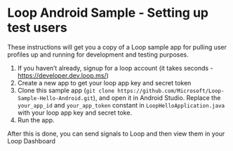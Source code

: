 # Loop Android Sample - Setting up test users

These instructions will get you a copy of a Loop sample app for pulling user profiles up and running for development and testing purposes.

1. If you haven’t already, signup for a loop account (it takes seconds - https://developer.dev.loop.ms/) 
2. Create a new app to get your loop app key and secret token
3. Clone this sample app (`git clone https://github.com/Microsoft/Loop-Sample-Hello-Android.git`), and open it in Android Studio. Replace the `your_app_id` and `your_app_token` constant in `LoopHelloApplication.java` with your loop app key and secret toke. 
4. Run the app. 

After this is done, you can send signals to Loop and then view them in your Loop Dashboard  
